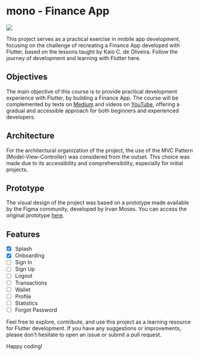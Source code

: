 # mono - Finance App
![](https://img.shields.io/badge/Dev%20Kaio-2F7E79?style=for-the-badge&logo=flutter&logoColor=white)

This project serves as a practical exercise in mobile app development, focusing on the challenge of recreating a Finance App developed with Flutter, based on the lessons taught by Kaio C. de Oliveira. Follow the journey of development and learning with Flutter here.

## Objectives

The main objective of this course is to provide practical development experience with Flutter, by building a Finance App. The course will be complemented by texts on [Medium](https://medium.com/code-review/fiz-um-aplicativo-de-gest%C3%A3o-financeira-com-flutter-3051ccf08406) and videos on [YouTube](https://www.youtube.com/playlist?list=PLtlg0Apoubs_xVS8QxIX51zl0iucEcKyK), offering a gradual and accessible approach for both beginners and experienced developers.

## Architecture
For the architectural organization of the project, the use of the MVC Pattern (Model-View-Controller) was considered from the outset. This choice was made due to its accessibility and comprehensibility, especially for initial projects.

## Prototype
The visual design of the project was based on a prototype made available by the Figma community, developed by Irvan Moses. You can access the original prototype [here](https://www.figma.com/community/file/1080339303735258826).

## Features
- [x] Splash
- [x] Onboarding
- [ ] Sign In
- [ ] Sign Up
- [ ] Logout
- [ ] Transactions
- [ ] Wallet
- [ ] Profile
- [ ] Statistics
- [ ] Forgot Password

Feel free to explore, contribute, and use this project as a learning resource for Flutter development. If you have any suggestions or improvements, please don't hesitate to open an issue or submit a pull request.

Happy coding!
